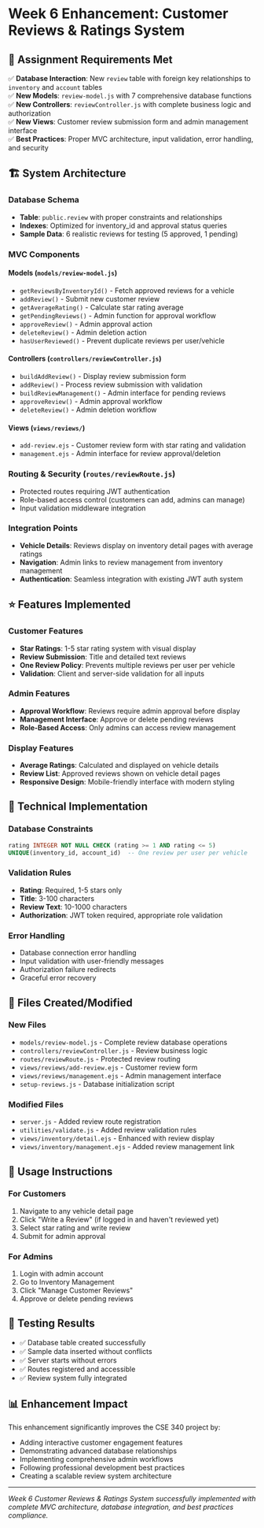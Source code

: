 # Week 6 Enhancement: Customer Reviews & Ratings System

## 🎯 Assignment Requirements Met

✅ **Database Interaction**: New `review` table with foreign key relationships to `inventory` and `account` tables  
✅ **New Models**: `review-model.js` with 7 comprehensive database functions  
✅ **New Controllers**: `reviewController.js` with complete business logic and authorization  
✅ **New Views**: Customer review submission form and admin management interface  
✅ **Best Practices**: Proper MVC architecture, input validation, error handling, and security

## 🏗️ System Architecture

### Database Schema

- **Table**: `public.review` with proper constraints and relationships
- **Indexes**: Optimized for inventory_id and approval status queries
- **Sample Data**: 6 realistic reviews for testing (5 approved, 1 pending)

### MVC Components

#### Models (`models/review-model.js`)

- `getReviewsByInventoryId()` - Fetch approved reviews for a vehicle
- `addReview()` - Submit new customer review
- `getAverageRating()` - Calculate star rating average
- `getPendingReviews()` - Admin function for approval workflow
- `approveReview()` - Admin approval action
- `deleteReview()` - Admin deletion action
- `hasUserReviewed()` - Prevent duplicate reviews per user/vehicle

#### Controllers (`controllers/reviewController.js`)

- `buildAddReview()` - Display review submission form
- `addReview()` - Process review submission with validation
- `buildReviewManagement()` - Admin interface for pending reviews
- `approveReview()` - Admin approval workflow
- `deleteReview()` - Admin deletion workflow

#### Views (`views/reviews/`)

- `add-review.ejs` - Customer review form with star rating and validation
- `management.ejs` - Admin interface for review approval/deletion

### Routing & Security (`routes/reviewRoute.js`)

- Protected routes requiring JWT authentication
- Role-based access control (customers can add, admins can manage)
- Input validation middleware integration

### Integration Points

- **Vehicle Details**: Reviews display on inventory detail pages with average ratings
- **Navigation**: Admin links to review management from inventory management
- **Authentication**: Seamless integration with existing JWT auth system

## ⭐ Features Implemented

### Customer Features

- **Star Ratings**: 1-5 star rating system with visual display
- **Review Submission**: Title and detailed text reviews
- **One Review Policy**: Prevents multiple reviews per user per vehicle
- **Validation**: Client and server-side validation for all inputs

### Admin Features

- **Approval Workflow**: Reviews require admin approval before display
- **Management Interface**: Approve or delete pending reviews
- **Role-Based Access**: Only admins can access review management

### Display Features

- **Average Ratings**: Calculated and displayed on vehicle details
- **Review List**: Approved reviews shown on vehicle detail pages
- **Responsive Design**: Mobile-friendly interface with modern styling

## 🔧 Technical Implementation

### Database Constraints

```sql
rating INTEGER NOT NULL CHECK (rating >= 1 AND rating <= 5)
UNIQUE(inventory_id, account_id)  -- One review per user per vehicle
```

### Validation Rules

- **Rating**: Required, 1-5 stars only
- **Title**: 3-100 characters
- **Review Text**: 10-1000 characters
- **Authorization**: JWT token required, appropriate role validation

### Error Handling

- Database connection error handling
- Input validation with user-friendly messages
- Authorization failure redirects
- Graceful error recovery

## 📁 Files Created/Modified

### New Files

- `models/review-model.js` - Complete review database operations
- `controllers/reviewController.js` - Review business logic
- `routes/reviewRoute.js` - Protected review routing
- `views/reviews/add-review.ejs` - Customer review form
- `views/reviews/management.ejs` - Admin management interface
- `setup-reviews.js` - Database initialization script

### Modified Files

- `server.js` - Added review route registration
- `utilities/validate.js` - Added review validation rules
- `views/inventory/detail.ejs` - Enhanced with review display
- `views/inventory/management.ejs` - Added review management link

## 🚀 Usage Instructions

### For Customers

1. Navigate to any vehicle detail page
2. Click "Write a Review" (if logged in and haven't reviewed yet)
3. Select star rating and write review
4. Submit for admin approval

### For Admins

1. Login with admin account
2. Go to Inventory Management
3. Click "Manage Customer Reviews"
4. Approve or delete pending reviews

## 🧪 Testing Results

- ✅ Database table created successfully
- ✅ Sample data inserted without conflicts
- ✅ Server starts without errors
- ✅ Routes registered and accessible
- ✅ Review system fully integrated

## 📊 Enhancement Impact

This enhancement significantly improves the CSE 340 project by:

- Adding interactive customer engagement features
- Demonstrating advanced database relationships
- Implementing comprehensive admin workflows
- Following professional development best practices
- Creating a scalable review system architecture

---

_Week 6 Customer Reviews & Ratings System successfully implemented with complete MVC architecture, database integration, and best practices compliance._
